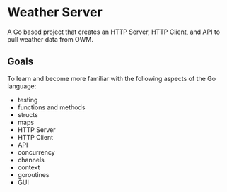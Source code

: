# Weather Server

A Go based project that creates an HTTP Server, HTTP Client, and API to pull weather data from OWM.


## Goals
To learn and become more familiar with the following aspects of the Go language:
* testing
* functions and methods
* structs
* maps
* HTTP Server
* HTTP Client
* API
* concurrency
* channels
* context
* goroutines
* GUI


